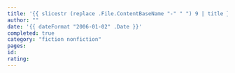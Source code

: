 ```yaml
---
title: '{{ slicestr (replace .File.ContentBaseName "-" " ") 9 | title }}'
author: ""
date: '{{ dateFormat "2006-01-02" .Date }}'
completed: true
category: "fiction nonfiction"
pages:
id:
rating:
---
```

